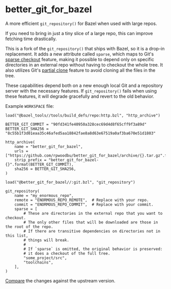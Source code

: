 # better_git_for_bazel
A more efficient `git_repository()` for Bazel when used with large repos.

If you need to bring in just a tiny slice of a large repo, this can improve fetching time drastically.

This is a fork of the `git_repository()` that ships with Bazel, so it is a drop-in replacement.
It adds a new attribute called `sparse`, which maps to Git's
[sparse checkout](https://git-scm.com/docs/git-sparse-checkout) feature, making it possible to
depend only on specific directories in an external repo without having to checkout the whole tree.
It also utilizes Git's [partial clone](https://git-scm.com/docs/partial-clone) feature to avoid
cloning all the files in the tree.

These capabilities depend both on a new enough local Git and a repository server with the necessary
features. If `git_repository()` fails when using these features, it will degrade gracefully
and revert to the old behavior.

Example `WORKSPACE` file:
```Starlark
load("@bazel_tools//tools/build_defs/repo:http.bzl", "http_archive")

BETTER_GIT_COMMIT = "90fd341fe40950a328cec69d4d8f65cff9f3a89d"
BETTER_GIT_SHA256 = "8c55b1f3d01eaa35c46afed5aa18842fae8a8d63e67519a0af3ba670e51d1803"

http_archive(
    name = "better_git_for_bazel",
    urls = ["https://github.com/rpwoodbu/better_git_for_bazel/archive/{}.tar.gz".format(BETTER_GIT_COMMIT)],
    strip_prefix = "better_git_for_bazel-{}".format(BETTER_GIT_COMMIT),
    sha256 = BETTER_GIT_SHA256,
)

load("@better_git_for_bazel//:git.bzl", "git_repository")

git_repository(
    name = "my_enormous_repo",
    remote = "ENORMOUS_REPO_REMOTE",  # Replace with your repo.
    commit = "ENORMOUS_REPO_COMMIT",  # Replace with your commit.
    sparse = [
        # These are directories in the external repo that you want to checkout.
        # The only other files that will be downloaded are those in the root of the repo.
        # If there are transitive dependencies on directories not in this list,
        # things will break.
        #
        # If `sparse` is omitted, the original behavior is preserved:
        # it does a checkout of the full tree.
        "some_project/src",
        "toolchains",
    ],
)
```

[Compare](https://github.com/rpwoodbu/better_git_for_bazel/compare/upstream...master) the changes against the upstream version.
